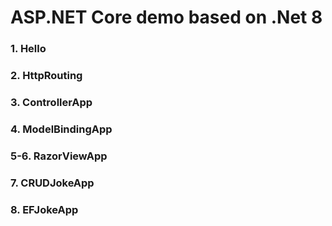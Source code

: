 # ASP.NET Core demo based on .Net 8
### 1. Hello
### 2. HttpRouting
### 3. ControllerApp
### 4. ModelBindingApp
### 5-6. RazorViewApp
### 7. CRUDJokeApp
### 8. EFJokeApp
